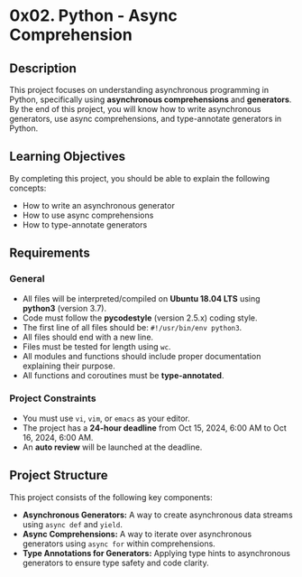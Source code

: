 # 0x02. Python - Async Comprehension

## Description
This project focuses on understanding asynchronous programming in Python, specifically using **asynchronous comprehensions** and **generators**. By the end of this project, you will know how to write asynchronous generators, use async comprehensions, and type-annotate generators in Python.

## Learning Objectives
By completing this project, you should be able to explain the following concepts:

- How to write an asynchronous generator
- How to use async comprehensions
- How to type-annotate generators

## Requirements
### General
- All files will be interpreted/compiled on **Ubuntu 18.04 LTS** using **python3** (version 3.7).
- Code must follow the **pycodestyle** (version 2.5.x) coding style.
- The first line of all files should be: `#!/usr/bin/env python3`.
- All files should end with a new line.
- Files must be tested for length using `wc`.
- All modules and functions should include proper documentation explaining their purpose.
- All functions and coroutines must be **type-annotated**.

### Project Constraints
- You must use `vi`, `vim`, or `emacs` as your editor.
- The project has a **24-hour deadline** from Oct 15, 2024, 6:00 AM to Oct 16, 2024, 6:00 AM.
- An **auto review** will be launched at the deadline.

## Project Structure
This project consists of the following key components:

- **Asynchronous Generators:** A way to create asynchronous data streams using `async def` and `yield`.
- **Async Comprehensions:** A way to iterate over asynchronous generators using `async for` within comprehensions.
- **Type Annotations for Generators:** Applying type hints to asynchronous generators to ensure type safety and code clarity.
